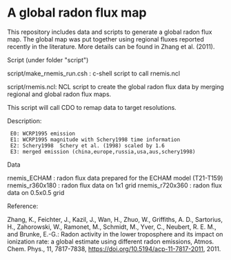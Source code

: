 # A global radon flux map

This repository includes data and scripts to generate a global radon flux map. 
The global map was put together using regional fluxes reported recently in the 
literature. More details can be found in Zhang et al. (2011).  


Script (under folder "script") 

   script/make_rnemis_run.csh : c-shell script to call rnemis.ncl  
   
   script/rnemis.ncl: NCL script to create the global radon flux data by merging regional and global radon flux maps. 
   
   This script will call CDO to remap data to target resolutions. 
   
   Description: 
   
     E0: WCRP1995 emission 
     E1: WCRP1995 magnitude with Schery1998 time information  
     E2: Schery1998  Schery et al. (1998) scaled by 1.6 
     E3: merged emission (china,europe,russia,usa,aus,schery1998) 

Data 

   rnemis_ECHAM : radon flux data prepared for the ECHAM model (T21-T159)
   rnemis_r360x180 : radon flux data on 1x1 grid 
   rnemis_r720x360 : radon flux data on 0.5x0.5 grid 


Reference: 

   Zhang, K., Feichter, J., Kazil, J., Wan, H., Zhuo, W., Griffiths, A. D.,
   Sartorius, H., Zahorowski, W., Ramonet, M., Schmidt, M., Yver, C.,
   Neubert, R. E. M., and Brunke, E.-G.:
   Radon activity in the lower troposphere and its impact on ionization rate:
   a global estimate using different radon emissions,
   Atmos. Chem. Phys., 11, 7817-7838,
   https://doi.org/10.5194/acp-11-7817-2011, 2011.
 
